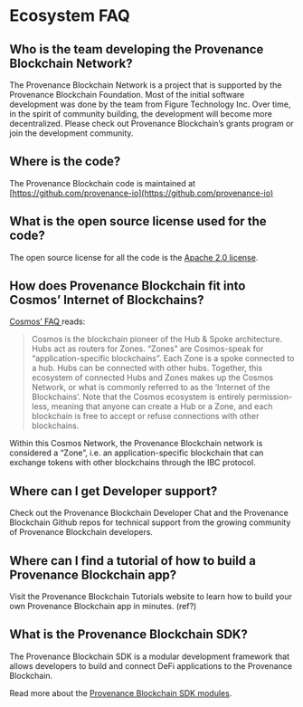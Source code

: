 # Ecosystem FAQ

## Who is the team developing the Provenance Blockchain Network? <a href="who-is-the-team-developing-the-provenance-network" id="who-is-the-team-developing-the-provenance-network"></a>

The Provenance Blockchain Network is a project that is supported by the Provenance Blockchain Foundation. Most of the initial software development was done by the team from Figure Technology Inc. Over time, in the spirit of community building, the development will become more decentralized. Please check out Provenance Blockchain’s grants program or join the development community.

## Where is the code? <a href="where-is-the-code" id="where-is-the-code"></a>

The Provenance Blockchain code is maintained at [https://github.com/provenance-io](https://github.com/provenance-io)

## What is the open source license used for the code? <a href="what-is-the-open-source-license-used-for-the-code" id="what-is-the-open-source-license-used-for-the-code"></a>

The open source license for all the code is the [Apache 2.0 license](https://www.apache.org/licenses/LICENSE-2.0).

## How does Provenance Blockchain fit into Cosmos’ Internet of Blockchains? <a href="how-does-provenance-fit-into-cosmos-internet-of-blockchains" id="how-does-provenance-fit-into-cosmos-internet-of-blockchains"></a>

[Cosmos’ FAQ ](https://v1.cosmos.network/resources/faq)reads:

> Cosmos is the blockchain pioneer of the Hub & Spoke architecture. Hubs act as routers for Zones. “Zones” are Cosmos-speak for “application-specific blockchains”. Each Zone is a spoke connected to a hub. Hubs can be connected with other hubs. Together, this ecosystem of connected Hubs and Zones makes up the Cosmos Network, or what is commonly referred to as the ‘Internet of the Blockchains’. Note that the Cosmos ecosystem is entirely permission-less, meaning that anyone can create a Hub or a Zone, and each blockchain is free to accept or refuse connections with other blockchains.

Within this Cosmos Network, the Provenance Blockchain network is considered a “Zone”, i.e. an application-specific blockchain that can exchange tokens with other blockchains through the IBC protocol.

## Where can I get Developer support? <a href="where-can-i-get-developer-support" id="where-can-i-get-developer-support"></a>

Check out the Provenance Blockchain Developer Chat and the Provenance Blockchain Github repos for technical support from the growing community of Provenance Blockchain developers.

## Where can I find a tutorial of how to build a Provenance Blockchain app? <a href="where-can-i-find-a-tutorial-of-how-to-build-a-provenance-app" id="where-can-i-find-a-tutorial-of-how-to-build-a-provenance-app"></a>

Visit the Provenance Blockchain Tutorials website to learn how to build your own Provenance Blockchain app in minutes. (ref?)

## What is the Provenance Blockchain SDK? <a href="what-is-the-provenance-sdk" id="what-is-the-provenance-sdk"></a>

The Provenance Blockchain SDK is a modular development framework that allows developers to build and connect DeFi applications to the Provenance Blockchain.

Read more about the [Provenance Blockchain SDK modules](../modules/inherited-modules.md).



